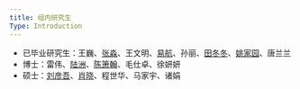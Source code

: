 ```yaml
---
title: 组内研究生
Type: Introduction
---
```


- 已毕业研究生：王巍、[张淼](https://sites.google.com/site/seismzhang/)、王文明、[易航](http://chenghuan.xcu.edu.cn/info/1113/2693.htm)、孙丽、[田冬冬](https://msu.edu/~tiandong/)、[姚家园](http://home.ustc.edu.cn/~kakayao/)、唐兰兰
- 博士：雷伟、[陆洲](http://home.ustc.edu.cn/~luzhou/)、[陈箫翰](http://home.ustc.edu.cn/~cxh757/)、毛仕卓、徐妍妍
- 硕士：[刘彦吾](http://home.ustc.edu.cn/~bruce93/)、[肖晓](http://home.ustc.edu.cn/~xiaox17/)、程世华、马家宇、诸娟
